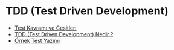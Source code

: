 # TDD (Test Driven Development)

- [Test Kavramı ve Çeşitleri](1-test-kavrami-cesitleri/)
- [TDD (Test Driven Development) Nedir ?](2-tdd-nedir/)
- [Örnek Test Yazımı](3-unit-test-yazmak/)
